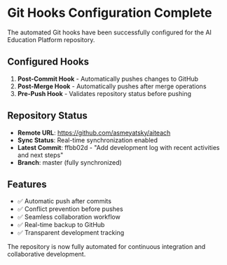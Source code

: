 # Git Hooks Configuration Complete

The automated Git hooks have been successfully configured for the AI Education Platform repository.

## Configured Hooks

1. **Post-Commit Hook** - Automatically pushes changes to GitHub
2. **Post-Merge Hook** - Automatically pushes after merge operations  
3. **Pre-Push Hook** - Validates repository status before pushing

## Repository Status

- **Remote URL**: https://github.com/asmeyatsky/aiteach
- **Sync Status**: Real-time synchronization enabled
- **Latest Commit**: ffbb02d - "Add development log with recent activities and next steps"
- **Branch**: master (fully synchronized)

## Features

- ✅ Automatic push after commits
- ✅ Conflict prevention before pushes
- ✅ Seamless collaboration workflow
- ✅ Real-time backup to GitHub
- ✅ Transparent development tracking

The repository is now fully automated for continuous integration and collaborative development.